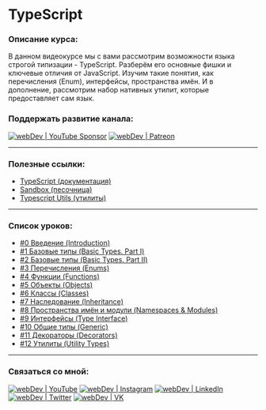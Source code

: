 #  TypeScript

### Описание курса:
В данном видеокурсе мы с вами рассмотрим возможности языка строгой типизации - TypeScript. Разберём его основные фишки и ключевые отличия от JavaScript. Изучим такие понятия, как перечисления (Enum), интерфейсы, пространства имён. И в дополнение, рассмотрим набор нативных утилит, которые предоставляет сам язык.

### Поддержать развитие канала:
[<img alt="webDev | YouTube Sponsor" src="https://img.shields.io/badge/Become a sponsor-F70000.svg?&style=for-the-badge&logo=youtube&logoColor=fff" />][sponsor]
[<img alt="webDev | Patreon" src="https://img.shields.io/badge/Become a patron-EF6451.svg?&style=for-the-badge&logo=patreon&logoColor=fff" />][patron]

---

### Полезные ссылки:
- [TypeScript (документация)](https://www.typescriptlang.org)
- [Sandbox (песочница)](https://www.typescriptlang.org/play/index.html)
- [Typescript Utils (утилиты)](https://www.typescriptlang.org/docs/handbook/utility-types.html)

---

### Список уроков:
- [#0 Введение (Introduction)](https://youtu.be/MtO76yEYbxA)
- [#1 Базовые типы (Basic Types. Part I)](https://youtu.be/iugNHvMWBw4)
- [#2 Базовые типы (Basic Types. Part II)](https://youtu.be/MNcl1Fni4cw)
- [#3 Перечисления (Enums)](https://youtu.be/FltLrtKWMak)
- [#4 Функции (Functions)](https://youtu.be/qrIuuJc2Zc8)
- [#5 Объекты (Objects)](https://youtu.be/gjBSTMBzz-U)
- [#6 Классы (Classes)](https://youtu.be/OruUd2HULaI)
- [#7 Наследование (Inheritance)](https://youtu.be/wTwPThKzu-U)
- [#8 Пространства имён и модули (Namespaces & Modules)](https://youtu.be/5Eap2h9AffA)
- [#9 Интерфейсы (Type Interface)](https://youtu.be/RUCpNX0E_jw)
- [#10 Общие типы (Generic)](https://youtu.be/ysQb60CQB8U)
- [#11 Декораторы (Decorators)](https://youtu.be/1-lWrocbnK8)
- [#12 Утилиты (Utility Types)](https://youtu.be/Qf_WJGJf4yw)

---

### Связаться со мной:
[<img alt="webDev | YouTube" src="https://img.shields.io/badge/youtube-FF0000.svg?&style=for-the-badge&logo=Instagram&logoColor=white" />][youtube]
[<img alt="webDev | Instagram" src="https://img.shields.io/badge/instagram-E4405F.svg?&style=for-the-badge&logo=Instagram&logoColor=white" />][instagram]
[<img alt="webDev | LinkedIn" src="https://img.shields.io/badge/linkedin-0077B5.svg?&style=for-the-badge&logo=linkedin&logoColor=white" />][linkedin]
[<img alt="webDev | Twitter" src="https://img.shields.io/badge/twitter-1DA1F2.svg?&style=for-the-badge&logo=Twitter&logoColor=white" />][twitter]
[<img alt="webDev | VK" src="https://img.shields.io/badge/vk-4680C2.svg?&style=for-the-badge&logo=Twitter&logoColor=white" />][vk]

[youtube]: https://youtube.com/YauhenKavalchuk
[instagram]: https://instagram.com/YauhenKavalchuk
[linkedin]: https://linkedin.com/in/YauhenKavalchuk
[vk]: https://vk.com/YauhenKavalchuk
[twitter]: https://twitter.com/YauhenKavalchuk
[sponsor]: https://www.youtube.com/channel/UCE9ODjNIkOHrnSdkYWLfYhg/join
[patron]: https://www.patreon.com/YauhenKavalchuk
